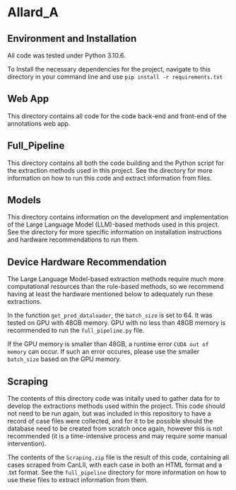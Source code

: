 # Allard_A

## Environment and Installation

All code was tested under Python 3.10.6.

To Install the necessary dependencies for the project, navigate to this directory in your command line and use `pip install -r requirements.txt`

## Web App

This directory contains all code for the code back-end and front-end of the annotations web app.

## Full_Pipeline

This directory contains all both the code building and the Python script for the extraction methods used in this project. See the directory for more information on how to run this code and extract information from files.

## Models

This directory contains information on the development and implementation of the Large Language Model (LLM)-based methods used in this project. See the directory for more specific information on installation instructions and hardware recommendations to run them.

## Device Hardware Recommendation

The Large Language Model-based extraction methods require much more computational resources than the rule-based methods, so we recommend having at least the hardware mentioned below to adequately run these extractions.

In the function `get_pred_dataloader`, the `batch_size` is set to 64. It was tested on GPU with 48GB memory. GPU with no less than 48GB memory is recommended to run the `full_pipeline.py` file.

If the GPU memory is smaller than 48GB, a runtime error `CUDA out of memory` can occur. If such an error occures, please use the smaller `batch_size` based on the GPU memory.

## Scraping

The contents of this directory code was initally used to gather data for to develop the extractions methods used within the project. This code should not need to be run again, but was included in this repository to have a record of case files were collected, and for it to be possible should the database need to be created from scratch once again, however this is not recommended (it is a time-intensive process and may require some manual intervention).

The contents of the `Scraping.zip` file is the result of this code, containing all cases scraped from CanLII, with each case in both an HTML format and a .txt format. See the `full_pipeline` directory for more information on how to use these files to extract information from them.